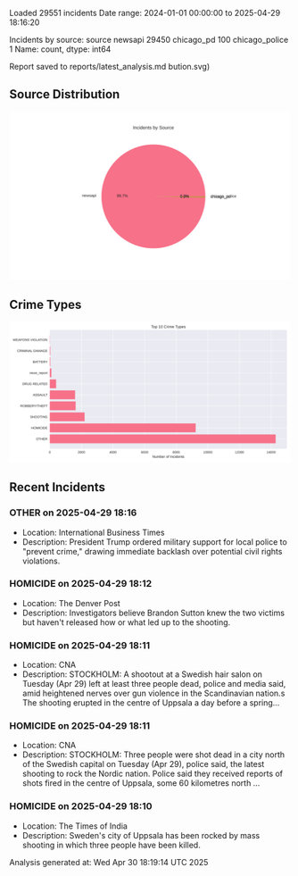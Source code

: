 
Loaded 29551 incidents
Date range: 2024-01-01 00:00:00 to 2025-04-29 18:16:20

Incidents by source:
source
newsapi           29450
chicago_pd          100
chicago_police        1
Name: count, dtype: int64

Report saved to reports/latest_analysis.md
bution.svg)

## Source Distribution
![Source Distribution](images/source_distribution.svg)

## Crime Types
![Crime Types](images/crime_types.svg)

## Recent Incidents

### OTHER on 2025-04-29 18:16
- Location: International Business Times
- Description: President Trump ordered military support for local police to "prevent crime," drawing immediate backlash over potential civil rights violations.


### HOMICIDE on 2025-04-29 18:12
- Location: The Denver Post
- Description: Investigators believe Brandon Sutton knew the two victims but haven't released how or what led up to the shooting.


### HOMICIDE on 2025-04-29 18:11
- Location: CNA
- Description: STOCKHOLM: A shootout at a Swedish hair salon on Tuesday (Apr 29) left at least three people dead, police and media said, amid heightened nerves over gun violence in the Scandinavian nation.s The shooting erupted in the centre of Uppsala a day before a spring…


### HOMICIDE on 2025-04-29 18:11
- Location: CNA
- Description: STOCKHOLM: Three people were shot dead in a city north of the Swedish capital on Tuesday (Apr 29), police said, the latest shooting to rock the Nordic nation. Police said they received reports of shots fired in the centre of Uppsala, some 60 kilometres north …


### HOMICIDE on 2025-04-29 18:10
- Location: The Times of India
- Description: Sweden's city of Uppsala has been rocked by mass shooting in which three people have been killed.

Analysis generated at: Wed Apr 30 18:19:14 UTC 2025
